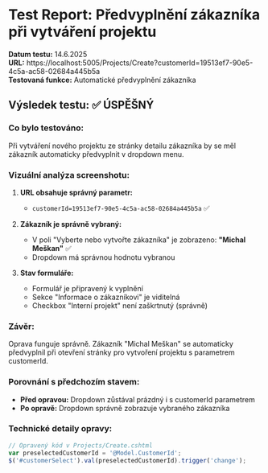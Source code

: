 # Test Report: Předvyplnění zákazníka při vytváření projektu

**Datum testu:** 14.6.2025  
**URL:** https://localhost:5005/Projects/Create?customerId=19513ef7-90e5-4c5a-ac58-02684a445b5a  
**Testovaná funkce:** Automatické předvyplnění zákazníka

## Výsledek testu: ✅ ÚSPĚŠNÝ

### Co bylo testováno:
Při vytváření nového projektu ze stránky detailu zákazníka by se měl zákazník automaticky předvyplnit v dropdown menu.

### Vizuální analýza screenshotu:

1. **URL obsahuje správný parametr:**
   - `customerId=19513ef7-90e5-4c5a-ac58-02684a445b5a` ✅

2. **Zákazník je správně vybraný:**
   - V poli "Vyberte nebo vytvořte zákazníka" je zobrazeno: **"Michal Meškan"** ✅
   - Dropdown má správnou hodnotu vybranou

3. **Stav formuláře:**
   - Formulář je připravený k vyplnění
   - Sekce "Informace o zákazníkovi" je viditelná
   - Checkbox "Interní projekt" není zaškrtnutý (správně)

### Závěr:
Oprava funguje správně. Zákazník "Michal Meškan" se automaticky předvyplnil při otevření stránky pro vytvoření projektu s parametrem customerId.

### Porovnání s předchozím stavem:
- **Před opravou:** Dropdown zůstával prázdný i s customerId parametrem
- **Po opravě:** Dropdown správně zobrazuje vybraného zákazníka

### Technické detaily opravy:
```javascript
// Opravený kód v Projects/Create.cshtml
var preselectedCustomerId = '@Model.CustomerId';
$('#customerSelect').val(preselectedCustomerId).trigger('change');
```